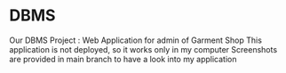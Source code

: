 # DBMS
Our DBMS Project : Web Application for admin of Garment Shop
This application is not deployed, so it works only in my computer
Screenshots are provided in main branch to have a look into my application
